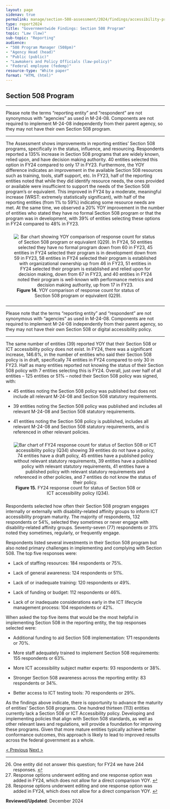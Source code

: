 ```yaml
---
layout: page
sidenav: true
permalink: manage/section-508-assessment/2024/findings/accessibility-program/
type: report2024
title: "Governmentwide Findings: Section 508 Program"
topic: "Law (law)"
sub-topic: "Reporting"
audience:
- "508 Program Manager (508pm)"
- "Agency Head (head)"
- "Public (public)"
- "Lawmakers and Policy Officials (law-policy)"
- "Federal employee (fedemp)"
resource-type: "White paper"
format: "HTML (html)"
---
```

## Section 508 Program
<hr class="breaker-bar-green">
Please note the terms “reporting entity” and “respondent” are not synonymous with “agencies” as used in M-24-08. Components are not required to implement M-24-08 independently from their parent agency, so they may not have their own Section 508 program.
<hr class="breaker-bar-green">

The Assessment shows improvements in reporting entities’ Section 508 programs, specifically in the status, influence, and resourcing. Respondents reported a 135% increase in Section 508 programs that are widely known, relied upon, and have decision making authority. 40 entities selected this option in FY24 compared to only 17 in FY23. Furthermore, the YOY difference indicates an improvement in the available Section 508 resources such as training, tools, staff support, etc. In FY23, half of the reporting entities noted that while they did identify resource needs, the ones provided or available were insufficient to support the needs of the Section 508 program’s or equivalent. This improved in FY24 by a moderate, meaningful increase (WRST: extremely statistically significant), with half of the reporting entities (from 1% to 59%) indicating some resource needs are met. At the same time, we observed a 20% YOY improvement in the number of entities who stated they have no formal Section 508 program or that the program was in development, with 39% of entities selecting these options in FY24 compared to 48% in FY23. 

<div class="tablet:grid-col" style="margin: auto; max-width: 90%; text-align: center; padding: 10px 0px">
   <div class="margin-top-1"><img src="{{site.baseurl}}/assets/images/assessment/fy24/figure-14.jpg" alt="Bar chart showing YOY comparison of response count for status of Section 508 program or equivalent (Q29). In FY24, 50 entities selected they have no formal program down from 60 in FY23, 45 entities in FY24 selected their program is in development down from 59 in FY23, 58 entities in FY24 selected their program is established with organizational ownership up from 46 in FY23, 51 entities in FY24 selected their program is established and relied upon for decision making, down from 67 in FY23, and 40 entities in FY24 noted their program is well-known with performance metrics and decision making authority, up from 17 in FY23." aria-describedby="figure-14" class="border-2px border-base-light shadow-2 padding-1">
   </div>
   <div class="font-mono-3xs margin-x-auto auto" style="max-width: 90%; text-align: center;"><span id="figure-14"><strong>Figure 14.</strong> YOY comparison of response count for status of Section 508 program or equivalent (Q29).</span>
   </div>
</div>

<hr class="breaker-bar-green">
Please note that the terms “reporting entity” and “respondent” are not synonymous with “agencies” as used in M-24-08. Components are not required to implement M-24-08 independently from their parent agency, so they may not have their own Section 508 or digital accessibility policy.
<hr class="breaker-bar-green">

The same number of entities (39) reported YOY that their Section 508 or ICT accessibility policy does not exist. In FY24, there was a significant increase, 146.6%, in the number of entities who said their Section 508 policy is in draft, specifically 74 entities in FY24 compared to only 30 in FY23. Half as many entities reported not knowing the status of their Section 508 policy with 7 entities selecting this is FY24. Overall, just over half of all entities – 125 entities or 51% – noted their Section 508 policy was signed, with:

* 45 entities noting the Section 508 policy was published but does not include all relevant M-24-08 and Section 508 statutory requirements.
  
* 39 entities noting the Section 508 policy was published and includes all relevant M-24-08 and Section 508 statutory requirements.
  
* 41 entities noting the Section 508 policy is published, includes all relevant M-24-08 and Section 508 statutory requirements, and is referenced in other relevant policies.

<div class="tablet:grid-col" style="margin: auto; max-width: 90%; text-align: center; padding: 10px 0px">
   <div class="margin-top-1"><img src="{{site.baseurl}}/assets/images/assessment/fy24/figure-15.jpg" alt="Bar chart of FY24 response count for status of Section 508 or ICT accessibility policy (Q34) showing 39 entities do not have a policy, 74 entities have a draft policy, 45 entities have a published policy without relevant statutory requirements, 39 entities have a published policy with relevant statutory requirements, 41 entities have a published policy with relevant statutory requirements and referenced in other policies, and 7 entities do not know the status of their policy." aria-describedby="figure-15" class="border-2px border-base-light shadow-2 padding-1">
   </div>
   <div class="font-mono-3xs margin-x-auto auto" style="max-width: 90%; text-align: center;"><span id="figure-15"><strong>Figure 15.</strong> FY24 response count for status of Section 508 or ICT accessibility policy (Q34).</span>
   </div>
</div>

Respondents selected how often their Section 508 program engages internally or externally with disability-related affinity groups to inform ICT accessibility program maturity. The majority of respondents, 132 respondents or 54%, selected they sometimes or never engage with disability-related affinity groups. Seventy-seven (77) respondents or 31% noted they sometimes, regularly, or frequently engage. 

Respondents listed several investments in their Section 508 program but also noted primary challenges in implementing and complying with Section 508. The top five responses were:
* Lack of staffing resources: 184 respondents or 75%.

* Lack of general awareness: 124 respondents or 51%.

* Lack of or inadequate training: 120 respondents or 49%.

* Lack of funding or budget: 112 respondents or 46%.

* Lack of or inadequate considerations early in the ICT lifecycle management process: 104 respondents or 42%.

When asked the top five items that would be the most helpful in implementing Section 508 in the reporting entity, the top responses selected were:

* Additional funding to aid Section 508 implementation: 171 respondents or 70%.

* More staff adequately trained to implement Section 508 requirements: 155 respondents or 63%.

* More ICT accessibility subject matter experts: 93 respondents or 38%.

* Stronger Section 508 awareness across the reporting entity: 83 respondents or 34%.

* Better access to ICT testing tools: 70 respondents or 29%.

As the findings above indicate, there is opportunity to advance the maturity of entities' Section 508 programs. One hundred thirteen (113) entities currently lack a Section 508 or ICT Accessibility policy. Developing and implementing policies that align with Section 508 standards, as well as other relevant laws and regulations, will provide a foundation for improving these programs. Given that more mature entities typically achieve better conformance outcomes, this approach is likely to lead to improved results across the federal government as a whole.

<div id="prev-next-section" class="padding-bottom-2">
    <a class="prev-page" title="Go to previous page" href="{{site.baseurl}}/manage/section-508-assessment/2024/findings/program-staff/"> < Previous</a>
    <a class="prev-page" title="Go to next page" href="{{site.baseurl}}/manage/section-508-assessment/2024/findings/testing-lifecycle/"> Next > </a>
</div>

<hr class="breaker-bar-green">

<div>
    <h2 style="position: absolute; clip: rect(0 0 0 0); visibility: hidden; opacity: 0;" id="footnote-label">Footnotes</h2>
    <ol start="26">
        <li id="fn26">One entity did not answer this question; for FY24 we have 244 responses. <a href="#fr27" aria-label="Back to content">↩</a></li>
        <li id="fn27">Response options underwent editing and one response option was added in FY24, which does not allow for a direct comparison YOY. <a href="#fr27" aria-label="Back to content">↩</a></li>
        <li id="fn28">Response options underwent editing and one response option was added in FY24, which does not allow for a direct comparison YOY. <a href="#fr28" aria-label="Back to content">↩</a></li>
    </ol>
</div>

**Reviewed/Updated**: December 2024